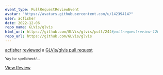 ```yaml
---
event_type: PullRequestReviewEvent
avatar: "https://avatars.githubusercontent.com/u/14239414?"
user: acfisher
date: 2022-12-06
repo_name: GLVis/glvis
html_url: https://github.com/GLVis/glvis/pull/244#pullrequestreview-1207173447
repo_url: https://github.com/GLVis/glvis
---
```


<a href='https://github.com/acfisher' target='_blank'>acfisher</a> <a href='https://github.com/GLVis/glvis/pull/244#pullrequestreview-1207173447' target='_blank'>reviewed</a> a <a href='https://github.com/GLVis/glvis/pull/244' target='_blank'>GLVis/glvis pull request</a>

<small>Yay for spellcheck!...</small>

<a href='https://github.com/GLVis/glvis/pull/244#pullrequestreview-1207173447' target='_blank'>View Review</a>